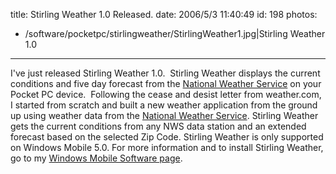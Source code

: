 title: Stirling Weather 1.0 Released.
date: 2006/5/3 11:40:49
id: 198
photos:
- /software/pocketpc/stirlingweather/StirlingWeather1.jpg|Stirling Weather 1.0
---
I've just released Stirling Weather 1.0.  Stirling Weather displays the current conditions and five day forecast from the [National Weather Service](http://www.weather.gov) on your Pocket PC device.  Following the cease and desist letter from weather.com, I started from scratch and built a new weather application from the ground up using weather data from the [National Weather Service](http://www.weather.gov/). Stirling Weather gets the current conditions from any NWS data station and an extended forecast based on the selected Zip Code. Stirling Weather is only supported on Windows Mobile 5.0. For more information and to install Stirling Weather, go to my [Windows Mobile Software page](WindowsMobileSoftware.aspx).